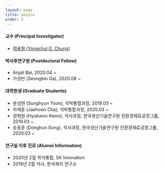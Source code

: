 ```yaml
---
layout: page
title: people
order: 2
---
```

#### 교수 (Principal Investigator)
- [정용철 (Yongchul G. Chung)](http://gregchung.github.io/professor/)

#### 박사후연구원 (Postdoctoral Fellow)
- Anjali Bai, 2020.04 ~
- 가성빈 (Seongbin Ga), 2020.08 ~

#### 대학원생 (Graduate Students)
- 윤성현 (Sunghyun Yoon), 석박통합과정, 2019.03 ~
- 차재훈 (Jaehoon Cha), 석박통합과정, 2020.03 ~
- 권혁원 (Hyukwon Kwon), 석사과정, 한국생산기술연구원 친환경재료공정그룹, 2019.03 ~
- 송동훈 (Donghun Song), 석사과정, 한국생산기술연구원 친환경재료공정그룹, 2020.03 ~

#### 연구실 이후 진로 (Alumni Information)
- 2020년 2월 학석통합, SK Innovation
- 2019년 2월 석사, 한국제지 연구소
